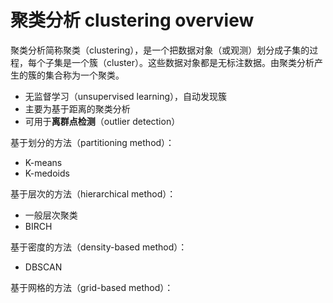 <!-- @import "../../引用/my-style.less" -->

# 聚类分析 clustering overview

聚类分析简称聚类（clustering），是一个把数据对象（或观测）划分成子集的过程，每个子集是一个簇（cluster）。这些数据对象都是无标注数据。由聚类分析产生的簇的集合称为一个聚类。

- 无监督学习（unsupervised learning），自动发现簇
- 主要为基于距离的聚类分析
- 可用于**离群点检测**（outlier detection）

基于划分的方法（partitioning method）：

- K-means
- K-medoids

基于层次的方法（hierarchical method）：

- 一般层次聚类
- BIRCH

基于密度的方法（density-based method）：

- DBSCAN

基于网格的方法（grid-based method）：
